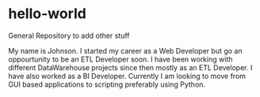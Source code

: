 # hello-world
General Repository to add other stuff

My name is Johnson. I started my career as a Web Developer but go an oppourtunity to be an ETL Developer soon.
I have been working with different DataWarehouse projects since then mostly as an ETL Developer.
I have also worked as a BI Developer. Currently I am looking to move from GUI based applications to scripting preferably using Python.
